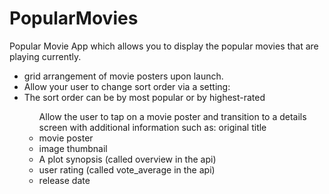 # PopularMovies
Popular Movie App which allows you to display the popular movies that are playing currently.

<ul>
<li>grid arrangement of movie posters upon launch.</li>
<li>Allow your user to change sort order via a setting:</li>
<li>The sort order can be by most popular or by highest-rated</li>
<ul>Allow the user to tap on a movie poster and transition to a details screen with additional information such as:
original title
   <li> movie poster </li>
   <li> image thumbnail </li>
   <li> A plot synopsis (called overview in the api) </li>
   <li> user rating (called vote_average in the api) </li>
   <li> release date </li>
    </ul>
 </ul>
